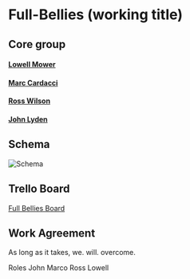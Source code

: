 # Full-Bellies (working title)

## Core group
#### [Lowell Mower](https://github.com/lowellmower)
#### [Marc Cardacci](https://github.com/mcardacci)
#### [Ross Wilson](https://github.com/grapefruitricky)
#### [John Lyden](https://github.com/johnlyden)

## Schema
![Schema](filepath)

## Trello Board
[Full Bellies Board](https://trello.com/b/KCCdiimC/full-bellies)

## Work Agreement

As long as it takes, we. will. overcome.

Roles
John
Marco
Ross
Lowell
